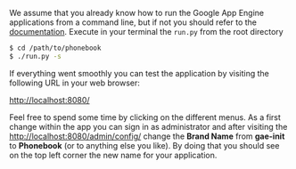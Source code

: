 We assume that you already know how to run the Google App Engine
applications from a command line, but if not you should refer to the
[documentation](https://developers.google.com/appengine/docs/python/gettingstartedpython27/helloworld).
Execute in your terminal the `run.py` from the root directory

```bash
$ cd /path/to/phonebook
$ ./run.py -s
```

If everything went smoothly you can test the application by visiting the
following URL in your web browser:

[http://localhost:8080/](http://localhost:8080/)

Feel free to spend some time by clicking on the different menus. As a first
change within the app you can sign in as administrator and after visiting the
[http://localhost:8080/admin/config/](http://localhost:8080/admin/config/)
change the **Brand Name** from **gae-init** to **Phonebook** (or to
anything else you like). By doing that you should see on the top left corner
the new name for your application.
